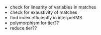 



- check for linearity of variables in matches
- check for exaustivity of matches
- find index efficiently in interpretMS 
- polymorphism for tier??
- reduce tier??


